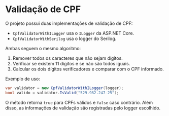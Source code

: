 # Validação de CPF

O projeto possui duas implementações de validação de CPF:

- `CpfValidatorWithILogger` usa o `ILogger` da ASP.NET Core.
- `CpfValidatorWithSerilog` usa o logger do Serilog.

Ambas seguem o mesmo algoritmo:

1. Remover todos os caracteres que não sejam dígitos.
2. Verificar se existem 11 dígitos e se não são todos iguais.
3. Calcular os dois dígitos verificadores e comparar com o CPF informado.

Exemplo de uso:

```csharp
var validator = new CpfValidatorWithILogger(logger);
bool valido = validator.IsValid("529.982.247-25");
```

O método retorna `true` para CPFs válidos e `false` caso contrário. Além disso, as informações de validação são registradas pelo logger escolhido.
